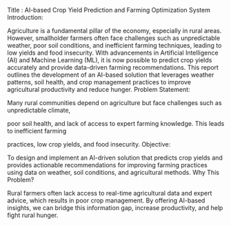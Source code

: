 Title : AI-based Crop Yield Prediction and Farming Optimization System
Introduction:

Agriculture is a fundamental pillar of the economy, especially in rural areas. However, smallholder farmers often face challenges such as unpredictable weather, poor soil conditions, and inefficient farming techniques, leading to low yields and food insecurity. With advancements in Artificial Intelligence (AI) and Machine Learning (ML), it is now possible to predict crop yields accurately and provide data-driven farming recommendations. This report outlines the development of an AI-based solution that leverages weather patterns, soil health, and crop management practices to improve agricultural productivity and reduce hunger.
Problem Statement:

Many rural communities depend on agriculture but face challenges such as unpredictable climate, 

poor soil health, and lack of access to expert farming knowledge. This leads to inefficient farming 

practices, low crop yields, and food insecurity. 
Objective:

To design and implement an AI-driven solution that predicts crop yields and provides actionable recommendations for improving farming practices using data on weather, soil conditions, and agricultural methods.
Why This Problem?

Rural farmers often lack access to real-time agricultural data and expert advice, which results in poor crop management. By offering AI-based insights, we can bridge this information gap, increase productivity, and help fight rural hunger.
